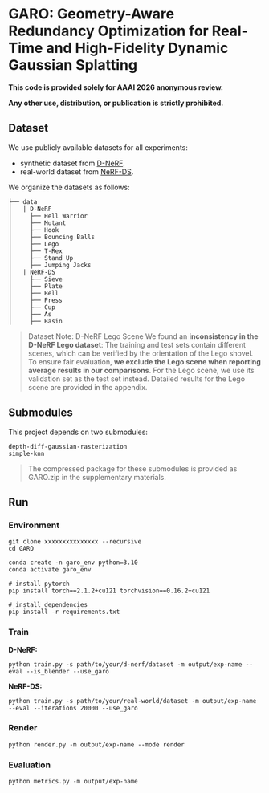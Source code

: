 # GARO: Geometry-Aware Redundancy Optimization for Real-Time and High-Fidelity Dynamic Gaussian Splatting

**This code is provided solely for AAAI 2026 anonymous review.**

**Any other use, distribution, or publication is strictly prohibited.**

## Dataset

We use publicly available datasets for all experiments:  

- synthetic dataset from [D-NeRF](https://www.albertpumarola.com/research/D-NeRF/index.html).
- real-world dataset from [NeRF-DS](https://jokeryan.github.io/projects/nerf-ds/).

We organize the datasets as follows:

```shell
├── data
│   | D-NeRF 
│     ├── Hell Warrior
│     ├── Mutant
│     ├── Hook
│     ├── Bouncing Balls
│     ├── Lego
│     ├── T-Rex
│     ├── Stand Up
│     ├── Jumping Jacks
│   | NeRF-DS
│     ├── Sieve
│     ├── Plate
│     ├── Bell
│     ├── Press
│     ├── Cup
│     ├── As
│     ├── Basin
```

> Dataset Note: D-NeRF Lego Scene
We found an **inconsistency in the D-NeRF Lego dataset**:
The training and test sets contain different scenes, which can be verified by the orientation of the Lego shovel.
To ensure fair evaluation, **we exclude the Lego scene when reporting average results in our comparisons**.
For the Lego scene, we use its validation set as the test set instead.
Detailed results for the Lego scene are provided in the appendix.

## Submodules

This project depends on two submodules:
```shell
depth-diff-gaussian-rasterization
simple-knn
```
> The compressed package for these submodules is provided as GARO.zip in the supplementary materials.

## Run

### Environment

```shell
git clone xxxxxxxxxxxxxxx --recursive
cd GARO

conda create -n garo_env python=3.10
conda activate garo_env

# install pytorch
pip install torch==2.1.2+cu121 torchvision==0.16.2+cu121

# install dependencies
pip install -r requirements.txt
```

### Train

**D-NeRF:**

```shell
python train.py -s path/to/your/d-nerf/dataset -m output/exp-name --eval --is_blender --use_garo
```

**NeRF-DS:**

```shell
python train.py -s path/to/your/real-world/dataset -m output/exp-name --eval --iterations 20000 --use_garo
```

### Render

```shell
python render.py -m output/exp-name --mode render
```

### Evaluation

```shell
python metrics.py -m output/exp-name
```
